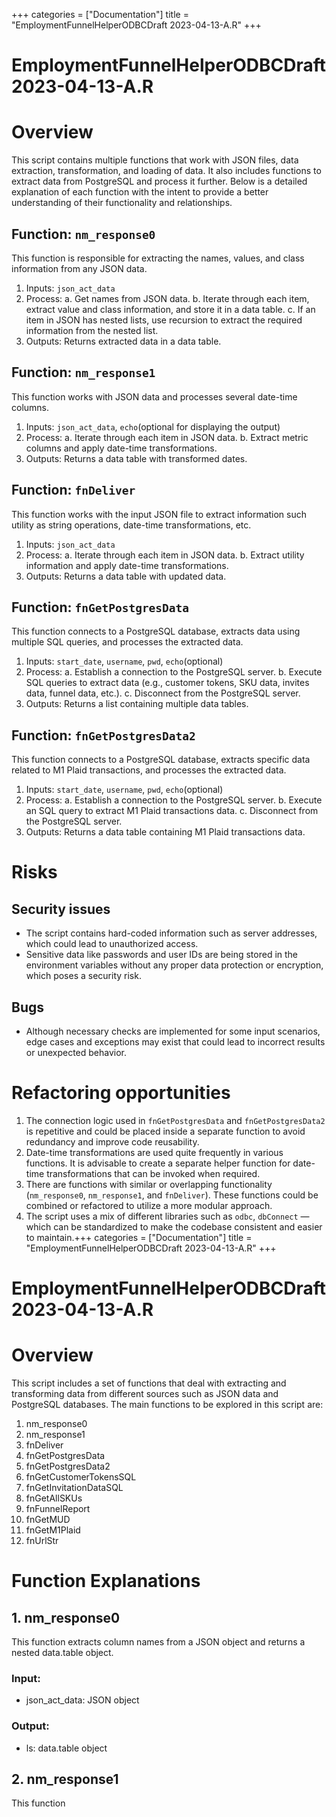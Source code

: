 +++
categories = ["Documentation"]
title = "EmploymentFunnelHelperODBCDraft 2023-04-13-A.R"
+++


# EmploymentFunnelHelperODBCDraft 2023-04-13-A.R
# Overview

This script contains multiple functions that work with JSON files, data extraction, transformation, and loading of data. It also includes functions to extract data from PostgreSQL and process it further. Below is a detailed explanation of each function with the intent to provide a better understanding of their functionality and relationships.

## Function: `nm_response0`

This function is responsible for extracting the names, values, and class information from any JSON data.

1. Inputs: `json_act_data`
2. Process: 
    a. Get names from JSON data.
    b. Iterate through each item, extract value and class information, and store it in a data table.
    c. If an item in JSON has nested lists, use recursion to extract the required information from the nested list.
3. Outputs: Returns extracted data in a data table.

## Function: `nm_response1`

This function works with JSON data and processes several date-time columns.

1. Inputs: `json_act_data`, `echo`(optional for displaying the output)
2. Process: 
    a. Iterate through each item in JSON data.
    b. Extract metric columns and apply date-time transformations.
3. Outputs: Returns a data table with transformed dates.

## Function: `fnDeliver`

This function works with the input JSON file to extract information such utility as string operations, date-time transformations, etc.

1. Inputs: `json_act_data`
2. Process:
    a. Iterate through each item in JSON data.
    b. Extract utility information and apply date-time transformations.
3. Outputs: Returns a data table with updated data.

## Function: `fnGetPostgresData`

This function connects to a PostgreSQL database, extracts data using multiple SQL queries, and processes the extracted data.

1. Inputs: `start_date`, `username`, `pwd`, `echo`(optional)
2. Process:
    a. Establish a connection to the PostgreSQL server.
    b. Execute SQL queries to extract data (e.g., customer tokens, SKU data, invites data, funnel data, etc.).
    c. Disconnect from the PostgreSQL server.
3. Outputs: Returns a list containing multiple data tables.

## Function: `fnGetPostgresData2`

This function connects to a PostgreSQL database, extracts specific data related to M1 Plaid transactions, and processes the extracted data.

1. Inputs: `start_date`, `username`, `pwd`, `echo`(optional)
2. Process:
    a. Establish a connection to the PostgreSQL server.
    b. Execute an SQL query to extract M1 Plaid transactions data.
    c. Disconnect from the PostgreSQL server.
3. Outputs: Returns a data table containing M1 Plaid transactions data.

# Risks

## Security issues

- The script contains hard-coded information such as server addresses, which could lead to unauthorized access.
- Sensitive data like passwords and user IDs are being stored in the environment variables without any proper data protection or encryption, which poses a security risk.

## Bugs

- Although necessary checks are implemented for some input scenarios, edge cases and exceptions may exist that could lead to incorrect results or unexpected behavior.

# Refactoring opportunities

1. The connection logic used in `fnGetPostgresData` and `fnGetPostgresData2` is repetitive and could be placed inside a separate function to avoid redundancy and improve code reusability.
2. Date-time transformations are used quite frequently in various functions. It is advisable to create a separate helper function for date-time transformations that can be invoked when required.
3. There are functions with similar or overlapping functionality (`nm_response0`, `nm_response1`, and `fnDeliver`). These functions could be combined or refactored to utilize a more modular approach.
4. The script uses a mix of different libraries such as `odbc`, `dbConnect` — which can be standardized to make the codebase consistent and easier to maintain.+++
categories = ["Documentation"]
title = "EmploymentFunnelHelperODBCDraft 2023-04-13-A.R"
+++


# EmploymentFunnelHelperODBCDraft 2023-04-13-A.R
# Overview

This script includes a set of functions that deal with extracting and transforming data from different sources such as JSON data and PostgreSQL databases. The main functions to be explored in this script are:

1. nm_response0
2. nm_response1
3. fnDeliver
4. fnGetPostgresData
5. fnGetPostgresData2
6. fnGetCustomerTokensSQL
7. fnGetInvitationDataSQL
8. fnGetAllSKUs
9. fnFunnelReport
10. fnGetMUD
11. fnGetM1Plaid
12. fnUrlStr

# Function Explanations

## 1. nm_response0

This function extracts column names from a JSON object and returns a nested data.table object.

### Input:

- json_act_data: JSON object

### Output:

- ls: data.table object

## 2. nm_response1

This function